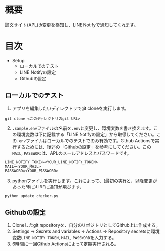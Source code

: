 # 概要
論文サイト(APL)の変更を検知し、LINE Notifyで通知してくれます。

# 目次
- Setup
    - ローカルでのテスト
    - LINE Notifyの設定
    - Githubの設定

## ローカルでのテスト
1. アプリを編集したいディレクトリでgit cloneを実行します。
```
git clone <このディレクトリのgit URL>
```
2. `.sample.env`ファイルの名前を`.env`に変更し、環境変数を書き換えます。この環境変数は下に記載する「LINE Notifyの設定」から取得してください。この`.env`ファイルはローカルでのテストでのみ有効です。Github Actionsで実行するためには、後述の「Githubの設定」を参考にしてください。この`MAIL`, `PASSWORD`は、APLのメールアドレスとパスワードです。
```
LINE_NOTIFY_TOKEN=<YOUR_LINE_NOTIFY_TOKEN>
MAIL=<YOUR_MAIL>
PASSWORD=<YOUR_PASSWORD>
```
3. pythonファイルを実行します。これによって、(最初の実行と、以降変更があった時に)LINEに通知が飛びます。
```
python update_checker.py
```

## Githubの設定
1. Cloneしたgit repositoryを、自分のリポジトリとしてGithub上に作成する。
2. Settings → Secrets and variables → Actions → Repository secretsに環境変数`LINE_NOTIFY_TOKEN`, `MAIL`, `PASSWORD`を入力する。
3. 6時間に一回Github Actionsによって定期実行される。